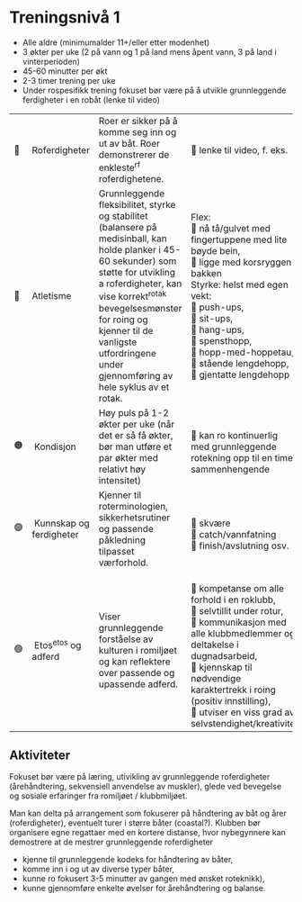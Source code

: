 # Treningsnivå 1
- Alle aldre (minimumalder 11+/eller etter modenhet)
- 3 økter per uke (2 på vann og 1 på land mens åpent vann, 3 på land i vinterperioden)
- 45-60 minutter per økt
- 2-3 timer trening per uke
- Under rospesifikk trening fokuset bør være på å utvikle grunnleggende ferdigheter i en robåt (lenke til video)

|  |  |  |  |
| ---- | -------- | ------- | ---- |
|🔴| Roferdigheter | Roer er sikker på å komme seg inn og ut av båt. Roer demonstrerer de enkleste<sup>rf</sup> roferdighetene.|🔹 lenke til video, f. eks. |
|🔵| Atletisme | Grunnleggende fleksibilitet, styrke  og stabilitet (balansere på medisinball, kan holde planker i 45-60 sekunder) som støtte for utvikling a roferdigheter, kan vise korrekt<sup>rotak</sup> bevegelsesmønster for roing og kjenner til de vanligste utfordringene under gjennomføring av hele syklus av et rotak.|Flex: <br>🔹 nå tå/gulvet med fingertuppene med lite bøyde bein, <br>🔹 ligge med korsryggen i bakken <br> Styrke: helst med egen vekt: <br>🔹 push-ups, <br>🔹 sit-ups, <br>🔹 hang-ups, <br>🔹 spensthopp, <br>🔹 hopp-med-hoppetau, <br>🔹 stående lengdehopp, <br>🔹 gjentatte lengdehopp | 
|🟠| Kondisjon | Høy puls på 1-2 økter per uke (når det er så få økter, bør man utføre et par økter med relativt høy intensitet) |<br>🔹 kan ro kontinuerlig med grunnleggende rotekning opp til en time sammenhengende  |
|🟣| Kunnskap og ferdigheter| Kjenner til roterminologien, sikkerhetsrutiner og passende påkledning tilpasset værforhold. |<br>🔹 skvære <br>🔹 catch/vannfatning <br>🔹 finish/avslutning osv. |
|🟢| Etos<sup>etos</sup> og adferd | Viser grunnleggende forståelse av kulturen i romiljøet og kan reflektere over passende og upassende adferd. |<br>🔹 kompetanse om alle forhold i en roklubb, <br>🔹 selvtillit under rotur, <br>🔹 kommunikasjon med alle klubbmedlemmer og deltakelse i dugnadsarbeid, <br>🔹 kjennskap til nødvendige karaktertrekk i roing (positiv innstilling), <br>🔹 utviser en viss grad av selvstendighet/kreativitet|

## Aktiviteter
Fokuset bør være på læring, utivikling av grunnleggende roferdigheter (årehåndtering, sekvensiell anvendelse av muskler), glede ved bevegelse og sosiale erfaringer fra romiljøet / klubbmiljøet. 

Man kan delta på arrangement som fokuserer på håndtering av båt og årer (roferdigheter), eventuelt turer i større båter (coastal?). Klubben bør organisere egne regattaer med en kortere distanse, hvor nybegynnere kan demostrere at de mestrer grunnleggende roferdigheter
- kjenne til grunnleggende kodeks for håndtering av båter,
- komme inn i og ut av diverse typer båter,
- kunne ro fokusert 3-5 minutter av gangen med ønsket roteknikk),
- kunne gjennomføre enkelte øvelser for årehåndtering og balanse.
